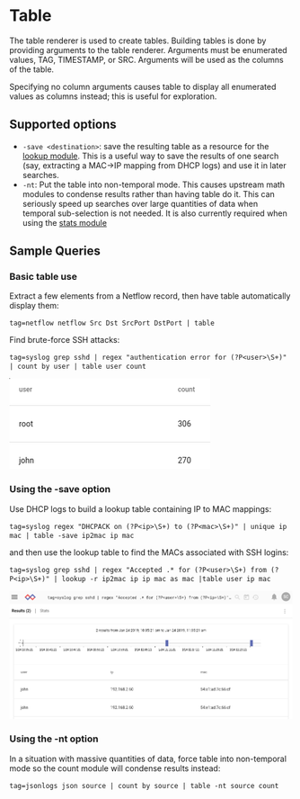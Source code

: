 # Table

The table renderer is used to create tables. Building tables is done by providing arguments to the table renderer. Arguments must be enumerated values, TAG, TIMESTAMP, or SRC. Arguments will be used as the columns of the table.

Specifying no column arguments causes table to display all enumerated values as columns instead; this is useful for exploration.

## Supported options

* `-save <destination>`: save the resulting table as a resource for the [lookup module](#!search/lookup/lookup.md). This is a useful way to save the results of one search (say, extracting a MAC->IP mapping from DHCP logs) and use it in later searches.
* `-nt`: Put the table into non-temporal mode. This causes upstream math modules to condense results rather than having table do it. This can seriously speed up searches over large quantities of data when temporal sub-selection is not needed. It is also currently required when using the [stats module](#!search/stats/stats.md)

## Sample Queries

### Basic table use

Extract a few elements from a Netflow record, then have table automatically display them:

```
tag=netflow netflow Src Dst SrcPort DstPort | table
```

Find brute-force SSH attacks:

```
tag=syslog grep sshd | regex "authentication error for (?P<user>\S+)" | count by user | table user count
```

![](table-render.png)

### Using the -save option

Use DHCP logs to build a lookup table containing IP to MAC mappings:

```
tag=syslog regex "DHCPACK on (?P<ip>\S+) to (?P<mac>\S+)" | unique ip mac | table -save ip2mac ip mac
```

and then use the lookup table to find the MACs associated with SSH logins:

```
tag=syslog grep sshd | regex "Accepted .* for (?P<user>\S+) from (?P<ip>\S+)" | lookup -r ip2mac ip ip mac as mac |table user ip mac
```

![](table-ipmac.png)

### Using the -nt option

In a situation with massive quantities of data, force table into non-temporal mode so the count module will condense results instead:

```
tag=jsonlogs json source | count by source | table -nt source count
```
